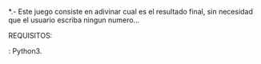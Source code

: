 *.- Este juego consiste en adivinar cual es el resultado final, 
    sin necesidad que el usuario escriba ningun numero...

REQUISITOS:

  : Python3.
  
